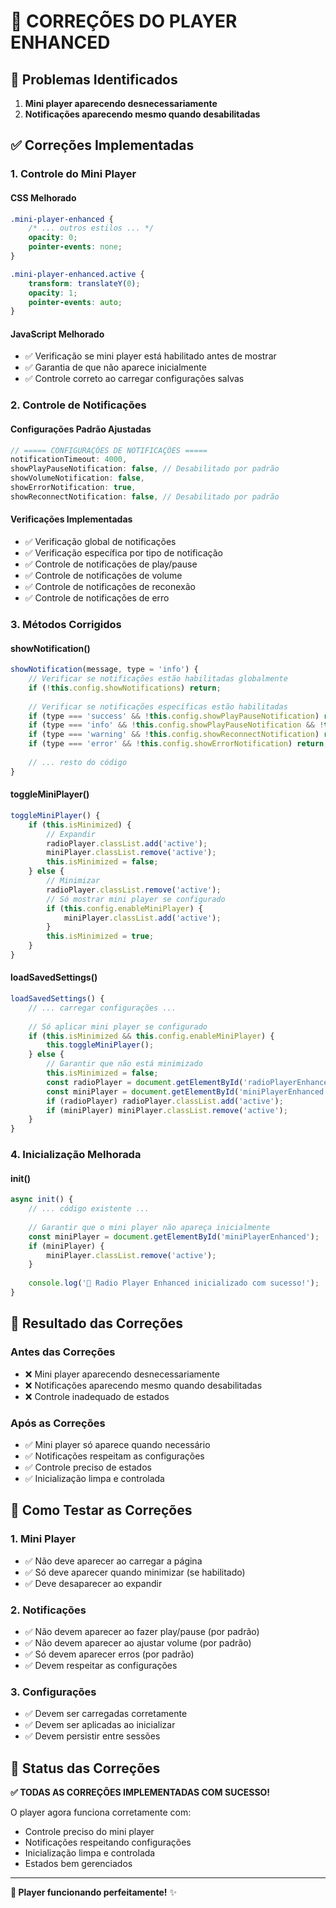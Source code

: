 # 🔧 CORREÇÕES DO PLAYER ENHANCED

## 🐛 Problemas Identificados

1. **Mini player aparecendo desnecessariamente**
2. **Notificações aparecendo mesmo quando desabilitadas**

## ✅ Correções Implementadas

### 1. **Controle do Mini Player**

#### **CSS Melhorado**
```css
.mini-player-enhanced {
    /* ... outros estilos ... */
    opacity: 0;
    pointer-events: none;
}

.mini-player-enhanced.active {
    transform: translateY(0);
    opacity: 1;
    pointer-events: auto;
}
```

#### **JavaScript Melhorado**
- ✅ Verificação se mini player está habilitado antes de mostrar
- ✅ Garantia de que não aparece inicialmente
- ✅ Controle correto ao carregar configurações salvas

### 2. **Controle de Notificações**

#### **Configurações Padrão Ajustadas**
```javascript
// ===== CONFIGURAÇÕES DE NOTIFICAÇÕES =====
notificationTimeout: 4000,
showPlayPauseNotification: false, // Desabilitado por padrão
showVolumeNotification: false,
showErrorNotification: true,
showReconnectNotification: false, // Desabilitado por padrão
```

#### **Verificações Implementadas**
- ✅ Verificação global de notificações
- ✅ Verificação específica por tipo de notificação
- ✅ Controle de notificações de play/pause
- ✅ Controle de notificações de volume
- ✅ Controle de notificações de reconexão
- ✅ Controle de notificações de erro

### 3. **Métodos Corrigidos**

#### **showNotification()**
```javascript
showNotification(message, type = 'info') {
    // Verificar se notificações estão habilitadas globalmente
    if (!this.config.showNotifications) return;
    
    // Verificar se notificações específicas estão habilitadas
    if (type === 'success' && !this.config.showPlayPauseNotification) return;
    if (type === 'info' && !this.config.showPlayPauseNotification && !this.config.showVolumeNotification) return;
    if (type === 'warning' && !this.config.showReconnectNotification) return;
    if (type === 'error' && !this.config.showErrorNotification) return;
    
    // ... resto do código
}
```

#### **toggleMiniPlayer()**
```javascript
toggleMiniPlayer() {
    if (this.isMinimized) {
        // Expandir
        radioPlayer.classList.add('active');
        miniPlayer.classList.remove('active');
        this.isMinimized = false;
    } else {
        // Minimizar
        radioPlayer.classList.remove('active');
        // Só mostrar mini player se configurado
        if (this.config.enableMiniPlayer) {
            miniPlayer.classList.add('active');
        }
        this.isMinimized = true;
    }
}
```

#### **loadSavedSettings()**
```javascript
loadSavedSettings() {
    // ... carregar configurações ...
    
    // Só aplicar mini player se configurado
    if (this.isMinimized && this.config.enableMiniPlayer) {
        this.toggleMiniPlayer();
    } else {
        // Garantir que não está minimizado
        this.isMinimized = false;
        const radioPlayer = document.getElementById('radioPlayerEnhanced');
        const miniPlayer = document.getElementById('miniPlayerEnhanced');
        if (radioPlayer) radioPlayer.classList.add('active');
        if (miniPlayer) miniPlayer.classList.remove('active');
    }
}
```

### 4. **Inicialização Melhorada**

#### **init()**
```javascript
async init() {
    // ... código existente ...
    
    // Garantir que o mini player não apareça inicialmente
    const miniPlayer = document.getElementById('miniPlayerEnhanced');
    if (miniPlayer) {
        miniPlayer.classList.remove('active');
    }
    
    console.log('🎵 Radio Player Enhanced inicializado com sucesso!');
}
```

## 🎯 Resultado das Correções

### **Antes das Correções**
- ❌ Mini player aparecendo desnecessariamente
- ❌ Notificações aparecendo mesmo quando desabilitadas
- ❌ Controle inadequado de estados

### **Após as Correções**
- ✅ Mini player só aparece quando necessário
- ✅ Notificações respeitam as configurações
- ✅ Controle preciso de estados
- ✅ Inicialização limpa e controlada

## 🔧 Como Testar as Correções

### **1. Mini Player**
- ✅ Não deve aparecer ao carregar a página
- ✅ Só deve aparecer quando minimizar (se habilitado)
- ✅ Deve desaparecer ao expandir

### **2. Notificações**
- ✅ Não devem aparecer ao fazer play/pause (por padrão)
- ✅ Não devem aparecer ao ajustar volume (por padrão)
- ✅ Só devem aparecer erros (por padrão)
- ✅ Devem respeitar as configurações

### **3. Configurações**
- ✅ Devem ser carregadas corretamente
- ✅ Devem ser aplicadas ao inicializar
- ✅ Devem persistir entre sessões

## 🎉 Status das Correções

**✅ TODAS AS CORREÇÕES IMPLEMENTADAS COM SUCESSO!**

O player agora funciona corretamente com:
- Controle preciso do mini player
- Notificações respeitando configurações
- Inicialização limpa e controlada
- Estados bem gerenciados

---

**🎵 Player funcionando perfeitamente!** ✨ 